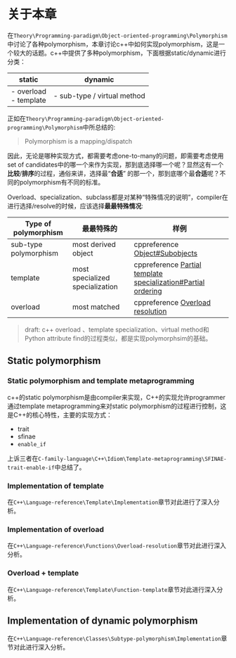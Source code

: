 # 关于本章

在`Theory\Programming-paradigm\Object-oriented-programming\Polymorphism`中讨论了各种polymorphism，本章讨论c++中如何实现polymorphism，这是一个较大的话题。c++中提供了多种polymorphism，下面根据static/dynamic进行分类：

| static                    | dynamic                     |
| ------------------------- | --------------------------- |
| - overload <br>- template | - sub-type / virtual method |



正如在`Theory\Programming-paradigm\Object-oriented-programming\Polymorphism`中所总结的:

> Polymorphism is a mapping/dispatch

因此，无论是哪种实现方式，都需要考虑one-to-many的问题，即需要考虑使用set  of candidates中的哪一个来作为实现，那到底选择哪一个呢？显然这有一个**比较**/**排序**的过程，通俗来讲，选择最“**合适**” 的那一个，那到底哪个最**合适**呢？不同的polymorphism有不同的标准。

Overload、specialization、subclass都是对某种“特殊情况的说明”，compiler在进行选择/resolve的时候，应该选择**最最特殊情况**: 

| Type of polymorphism  | 最最特殊的                      | 样例                                                         |
| --------------------- | ------------------------------- | ------------------------------------------------------------ |
| sub-type polymorphism | most derived object             | cppreference [Object#Subobjects](https://en.cppreference.com/w/cpp/language/object#Subobjects) |
| template              | most specialized specialization | cppreference [Partial template specialization#Partial ordering](https://en.cppreference.com/w/cpp/language/partial_specialization#Partial_ordering) |
| overload              | most matched                    | cppreference [Overload resolution](https://en.cppreference.com/w/cpp/language/overload_resolution) |

> draft: c++ overload 、template specialization、virtual method和Python attribute find的过程类似，都是实现polymorphsim的基础。

## Static polymorphism

### Static polymorphism and template metaprogramming

c++的static polymorphism是由compiler来实现，C++的实现允许programmer通过template metaprogramming来对static polymorphism的过程进行控制，这是C++的核心特性，主要的实现方式：

- trait
- sfinae
- `enable_if`

上诉三者在`C-family-language\C++\Idiom\Template-metaprogramming\SFINAE-trait-enable-if`中总结了。

### Implementation of template

在`C++\Language-reference\Template\Implementation`章节对此进行了深入分析。



### Implementation of overload 

在`C++\Language-reference\Functions\Overload-resolution`章节对此进行深入分析。

### Overload + template

在`C++\Language-reference\Template\Function-template`章节对此进行深入分析。

## Implementation of dynamic polymorphism



在`C++\Language-reference\Classes\Subtype-polymorphism\Implementation`章节对此进行深入分析。

